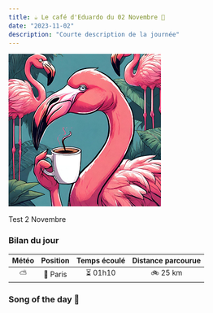 ```yaml
---
title: ☕ Le café d'Eduardo du 02 Novembre 🦩
date: "2023-11-02"
description: "Courte description de la journée"
---
```


![Café d'Eduardo](../eduardo.png)

Test 2 Novembre 

### Bilan du jour

| Météo | Position | Temps écoulé | Distance parcourue |
| :-----------: | :------: | :----------: | :----------------: |
|      ⛅       | 🚩 Paris |   ⏳ 01h10   |      🚲 25 km      |

### Song of the day 🎵